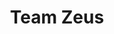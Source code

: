---
title: Team Zeus
description: Electric Motorcycle Racing
bg_image: images/about/202021-group-council-1-banner.jpg
logo: 
layout: team
subtitle: 
president:
  name: 
  title: 
  bio_img: "/images/teams/team-1.jpg"
  email: 
social:
  website: ''
  facebook: ''
  twitter: ''
  instagram: ''
  linkedin: ''
  youtube: ''
draft: true

---
